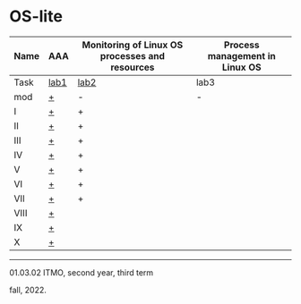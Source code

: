 # OS-lite

Name|AAA|Monitoring of Linux OS processes and resources|Process management in Linux OS
---|---|---|---
Task|[lab1](https://github.com/maladetska/OS-lite/blob/main/lab1/OS_Lab1.pdf)|[lab2](https://github.com/maladetska/OS-lite/blob/main/lab2/OS_Lab2.pdf)|lab3|
mod|[+](https://github.com/maladetska/OS-lite/blob/main/lab1/mod/solution)|-|-
I|[+](https://github.com/maladetska/OS-lite/blob/main/lab1/i)|+|
II|[+](https://github.com/maladetska/OS-lite/blob/main/lab1/ii)|+|
III|[+](https://github.com/maladetska/OS-lite/blob/main/lab1/iii)|+|
IV|[+](https://github.com/maladetska/OS-lite/blob/main/lab1/iv)|+|
V|[+](https://github.com/maladetska/OS-lite/blob/main/lab1/v/v)|+|
VI|[+](https://github.com/maladetska/OS-lite/blob/main/lab1/vi/vi)|+|
VII|[+](https://github.com/maladetska/OS-lite/blob/main/lab1/vii/vii)|+
VIII|[+](https://github.com/maladetska/OS-lite/blob/main/lab1/viii/viii)
IX|[+](https://github.com/maladetska/OS-lite/blob/main/lab1/ix/ix)
X|[+](https://github.com/maladetska/OS-lite/blob/main/lab1/x/x)
------
01.03.02 ITMO, second year, third term

fall, 2022.
